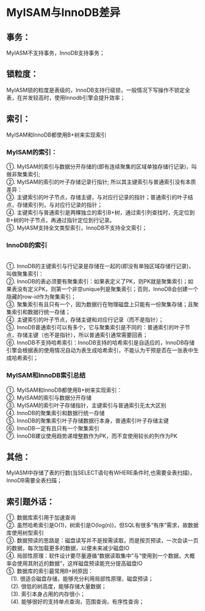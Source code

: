
# MyISAM与InnoDB差异
## 事务：
MyIASM不支持事务，InnoDB支持事务；
## 锁粒度：
MyIASM锁的粒度是表级的，InnoDB支持行级锁，一般情况下写操作不锁定全表，在并发较高时，使用Innodb引擎会提升效率；

## 索引：
MyISAM和InnoDB都使用B+树来实现索引
### MyISAM的索引：
①. MyISAM的索引与数据分开存储的(即有连续聚集的区域单独存储行记录)，叫做非聚集索引; 
<br/>②. MyISAM的索引的叶子存储记录行指针; 所以其主键索引与普通索引没有本质差异：
<br/>③. 主键索引的叶子节点，存储主键，与对应行记录的指针；普通索引的叶子结点，存储索引列，与对应行记录的指针；
<br/>④. 主键索引与普通索引是两棵独立的索引B+树，通过索引列查找时，先定位到B+树的叶子节点，再通过指针定位到行记录。
<br/>⑤. MyIASM支持全文类型索引，InnoDB不支持全文索引；

### InnoDB的索引
<br/>①. InnoDB的主键索引与行记录是存储在一起的(即没有单独区域存储行记录)，叫做聚集索引：
<br/>②. InnoDB的表必须要有聚集索引：如果表定义了PK，则PK就是聚集索引；如果表没有定义PK，则第一个非空unique列是聚集索引；否则，InnoDB会创建一个隐藏的row-id作为聚集索引；
<br/>③. 聚集索引有且只有一个，因为数据行在物理磁盘上只能有一份聚集存储；且聚集索引和数据行统一存储；
<br/>④. 主键索引的叶子节点，存储主键和对应行记录（而不是指针）；
<br/>⑤. InnoDB普通索引可以有多个，它与聚集索引是不同的：普通索引的叶子节点，存储主键（也不是指针），所以普通索引通常需要回表；
<br/>⑥. InnoDB不支持哈希索引：InnoDB支持的哈希索引是自适应的，InnoDB存储引擎会根据表的使用情况自动为表生成哈希索引，不能认为干预是否在一张表中生成哈希索引；

### MyISAM和InnoDB索引总结
①. MyISAM和InnoDB都使用B+树来实现索引：
<br/>②. MyISAM的索引与数据分开存储
<br/>③. MyISAM的索引叶子存储指针，主键索引与普通索引无太大区别
<br/>④. InnoDB的聚集索引和数据行统一存储
<br/>⑤. InnoDB的聚集索引叶子存储数据行本身，普通索引叶子存储主键
<br/>⑥. InnoDB一定有且只有一个聚集索引
<br/>⑦. InnoDB建议使用趋势递增整数作为PK，而不宜使用较长的列作为PK

## 其他：
MyIASM中存储了表的行数(当SELECT语句有WHERE条件时,也需要全表扫描)，InnoDB需要全表扫描；

## 索引题外话：
①. 数据库索引用于加速查询
<br/>②. 虽然哈希索引是O(1)，树索引是O(log(n))，但SQL有很多“有序”需求，故数据库使用树型索引
<br/>③. 数据预读的思路是：磁盘读写并不是按需读取，而是按页预读，一次会读一页的数据，每次加载更多的数据，以便未来减少磁盘IO
<br/>④. 局部性原理：软件设计要尽量遵循“数据读取集中”与“使用到一个数据，大概率会使用其附近的数据”，这样磁盘预读能充分提高磁盘IO
<br/>⑤. 数据库的索引最常用B+树原因：
<br/>&nbsp;&nbsp;&nbsp;(1). 很适合磁盘存储，能够充分利用局部性原理，磁盘预读；
<br/>&nbsp;&nbsp;&nbsp;(2). 很低的树高度，能够存储大量数据；
<br/>&nbsp;&nbsp;&nbsp;(3). 索引本身占用的内存很小；
<br/>&nbsp;&nbsp;&nbsp;(4). 能够很好的支持单点查询，范围查询，有序性查询；